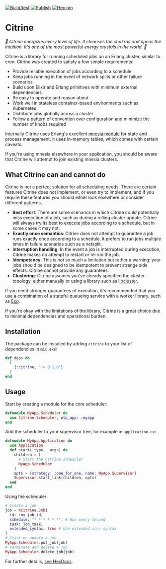 [![Build/test](https://github.com/brndnmtthws/citrine/workflows/Build/test/badge.svg?branch=master)](https://github.com/brndnmtthws/citrine/actions?query=workflow%3ABuild%2Ftest+branch%3Amaster) [![Publish](https://github.com/brndnmtthws/citrine/workflows/Publish/badge.svg)](https://github.com/brndnmtthws/citrine/actions?query=workflow%3APublish+) [![Hex pm](http://img.shields.io/hexpm/v/citrine.svg?style=flat)](https://hex.pm/packages/citrine)
# Citrine

_💎 Citrine energizes every level of life. It cleanses the chakras and opens the intuition. It's one of the most powerful energy crystals in the world. 💎_

Citrine is a library for running scheduled jobs on an Erlang cluster, similar
to cron. Citrine was created to satisfy a few simple requirements:

* Provide reliable execution of jobs according to a schedule
* Keep jobs running in the event of network splits or other failure scenarios
* Build upon Elixir and Erlang primitives with minimum external dependencies
* Be easy to operate and reason about
* Work well in stateless container-based environments such as Kubernetes
* Distribute jobs globally across a cluster
* Follow a pattern of convention over configuration and minimize the number of knobs required

Internally Citrine uses Erlang's excellent [mnesia
module](https://erlang.org/doc/man/mnesia.html) for state and process
management. It uses in-memory tables, which comes with certain caveats.

If you're using mnesia elsewhere in your application, you should be aware that Citrine will attempt to join existing mnesia clusters.

## What Citrine can and cannot do

Citrine is not a perfect solution for all scheduling needs. There are certain features Citrine does not implement, or even try to implement, and if you require these features you should either look elsewhere or consider different patterns.

* **Best effort**: There are some scenarios in which Citrine *could* potentially miss execution of a job, such as during a rolling cluster update. Citrine will always try its best to execute jobs according to a schedule, but in some cases it may not.
* **Exactly once semantics**: Citrine does not attempt to guarantee a job runs exactly once according to a schedule, it prefers to run jobs multiple times in failure scenarios such as a netsplit.
* **Interruption handling**: In the event a job is interrupted during execution, Citrine makes no attempt to restart or re-run the job.
* **Idempotency**: This is not so much a limitation but rather a warning: your jobs should be designed to be idempotent to prevent strange side effects. Citrine cannot provide any guarantees.
* **Clustering**: Citrine assumes you've already specified the cluster topology, either manually or using a library such as [libcluster](https://hexdocs.pm/libcluster/readme.html).

If you need stronger guarantees of execution, it's recommended that you
use a combination of a stateful queueing service with a worker library, such
as [Exq](https://github.com/akira/exq).

If you're okay with the limitations of the library, Citrine
is a great choice due to minimal dependencies and operational burden.

## Installation

The package can be installed by adding `citrine` to your list of dependencies
in `mix.exs`:

```elixir
def deps do
  [
    {:citrine, "~> 0.1.0"}
  ]
end
```

## Usage

Start by creating a module for the core scheduler:

```elixir
defmodule MyApp.Scheduler do
  use Citrine.Scheduler, otp_app: :myapp
end
```

Add the scheduler to your supervisor tree, for example in `application.ex`:

```elixir
defmodule MyApp.Application do
  use Application
  def start(_type, _args) do
    children = [
      # Start the Citrine scheduler
      MyApp.Scheduler
    ]
    opts = [strategy: :one_for_one, name: MyApp.Supervisor]
    Supervisor.start_link(children, opts)
  end
end
```

Using the scheduler:

```elixir
# Create a job
job = %Citrine.Job{
  id: :my_job_id,
  schedule: "* * * * * *", # Run every second
  task: job_task,
  extended_syntax: true # Use extended cron syntax
}
# Start or update a job
MyApp.Scheduler.put_job(job)
# Terminate and delete a job
MyApp.Scheduler.delete_job(job)
```

For further details, [see HexDocs](http://hexdocs.pm/citrine/).
